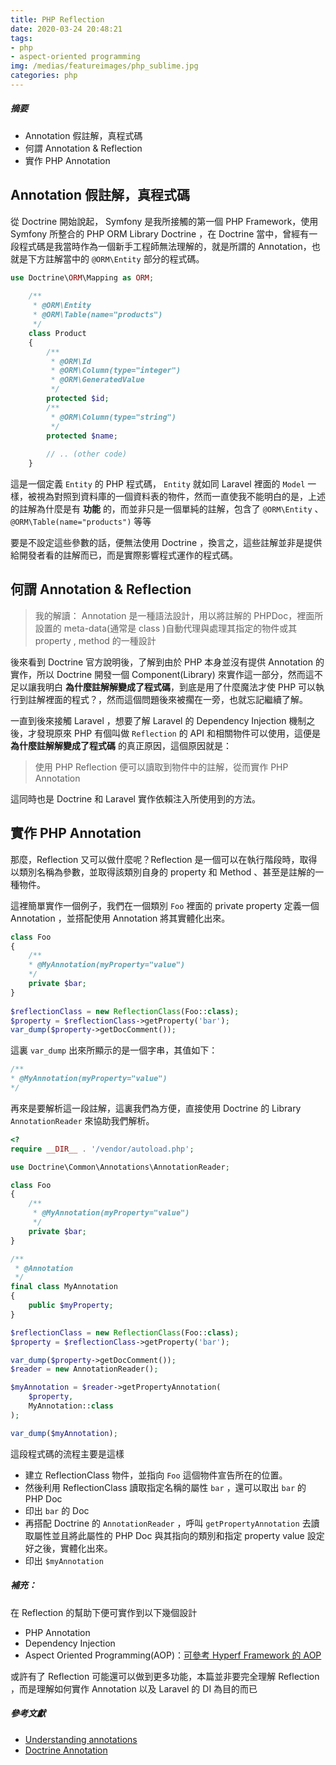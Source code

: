 ```yaml
---
title: PHP Reflection
date: 2020-03-24 20:48:21
tags: 
- php
- aspect-oriented programming
img: /medias/featureimages/php_sublime.jpg
categories: php
---
```

##### 摘要

- Annotation 假註解，真程式碼
- 何謂 Annotation & Reflection
- 實作 PHP Annotation

## Annotation 假註解，真程式碼

從 Doctrine 開始說起， Symfony 是我所接觸的第一個 PHP Framework，使用 Symfony  所整合的 PHP ORM Library Doctrine ，在  Doctrine 當中，曾經有一段程式碼是我當時作為一個新手工程師無法理解的，就是所謂的 Annotation，也就是下方註解當中的 `@ORM\Entity` 部分的程式碼。

```php
use Doctrine\ORM\Mapping as ORM;
    
    /**
     * @ORM\Entity
     * @ORM\Table(name="products")
     */
    class Product
    {
        /** 
         * @ORM\Id
         * @ORM\Column(type="integer")
         * @ORM\GeneratedValue
         */
        protected $id;
        /** 
         * @ORM\Column(type="string") 
         */
        protected $name;
    
        // .. (other code)
    }
```

這是一個定義 `Entity` 的 PHP 程式碼， `Entity` 就如同 Laravel 裡面的 `Model` 一樣，被視為對照到資料庫的一個資料表的物件，然而一直使我不能明白的是，上述的註解為什麼是有 **功能** 的，而並非只是一個單純的註解，包含了 `@ORM\Entity` 、 `@ORM\Table(name="products")` 等等

要是不設定這些參數的話，便無法使用 Doctrine ，換言之，這些註解並非是提供給開發者看的註解而已，而是實際影響程式運作的程式碼。

## 何謂 Annotation & Reflection

> 我的解讀： Annotation 是一種語法設計，用以將註解的 PHPDoc，裡面所設置的 meta-data(通常是 class )自動代理與處理其指定的物件或其 property , method 的一種設計

後來看到 Doctrine 官方說明後，了解到由於 PHP 本身並沒有提供 Annotation 的實作，所以 Doctrine 開發一個 Component(Library) 來實作這一部分，然而這不足以讓我明白 **為什麼註解解變成了程式碼**，到底是用了什麼魔法才使 PHP 可以執行到註解裡面的程式？，然而這個問題後來被擱在一旁，也就忘記繼續了解。

一直到後來接觸 Laravel ，想要了解 Laravel 的 Dependency Injection 機制之後，才發現原來 PHP 有個叫做 `Reflection` 的 API 和相關物件可以使用，這便是 **為什麼註解解變成了程式碼** 的真正原因，這個原因就是：

> 使用 PHP Reflection 便可以讀取到物件中的註解，從而實作 PHP Annotation

這同時也是 Doctrine 和 Laravel 實作依賴注入所使用到的方法。

## 實作 PHP Annotation

那麼，Reflection 又可以做什麼呢？Reflection 是一個可以在執行階段時，取得 以類別名稱為參數，並取得該類別自身的 property 和 Method 、甚至是註解的一種物件。

這裡簡單實作一個例子，我們在一個類別 `Foo` 裡面的 private property 定義一個 Annotation ，並搭配使用 Annotation 將其實體化出來。

```php
class Foo
{
    /**
    * @MyAnnotation(myProperty="value")
    */
    private $bar;
}
    
$reflectionClass = new ReflectionClass(Foo::class);
$property = $reflectionClass->getProperty('bar');
var_dump($property->getDocComment());
```

這裏 `var_dump` 出來所顯示的是一個字串，其值如下：

```php
/**
* @MyAnnotation(myProperty="value")
*/
```

再來是要解析這一段註解，這裏我們為方便，直接使用 Doctrine 的 Library `AnnotationReader` 來協助我們解析。

```php
<?
require __DIR__ . '/vendor/autoload.php';

use Doctrine\Common\Annotations\AnnotationReader;

class Foo
{
    /**
     * @MyAnnotation(myProperty="value")
     */
    private $bar;
}

/**
 * @Annotation
 */
final class MyAnnotation
{
    public $myProperty;
}

$reflectionClass = new ReflectionClass(Foo::class);
$property = $reflectionClass->getProperty('bar');

var_dump($property->getDocComment());
$reader = new AnnotationReader();

$myAnnotation = $reader->getPropertyAnnotation(
    $property,
    MyAnnotation::class
);

var_dump($myAnnotation);
```

這段程式碼的流程主要是這樣

- 建立 ReflectionClass 物件，並指向 `Foo` 這個物件宣告所在的位置。
- 然後利用 ReflectionClass 讀取指定名稱的屬性 `bar` ，還可以取出 `bar` 的 PHP Doc
- 印出 `bar` 的 Doc
- 再搭配 Doctrine 的 `AnnotationReader` ，呼叫 `getPropertyAnnotation` 去讀取屬性並且將此屬性的 PHP Doc 與其指向的類別和指定 property value 設定好之後，實體化出來。
- 印出 `$myAnnotation`

##### 補充：

在 Reflection 的幫助下便可實作到以下幾個設計

- PHP Annotation
- Dependency Injection
- Aspect Oriented Programming(AOP)：[可參考 Hyperf Framework 的 AOP](https://hyperf.wiki/#/zh-cn/aop)

或許有了 Reflection 可能還可以做到更多功能，本篇並非要完全理解 Reflection ，而是理解如何實作 Annotation 以及 Laravel 的 DI 為目的而已

##### 參考文獻

- [Understanding annotations](https://php-annotations.readthedocs.io/en/latest/UsingAnnotations.html)
- [Doctrine Annotation](https://www.doctrine-project.org/projects/doctrine-annotations/en/1.6/index.html)
